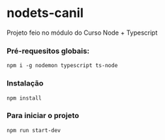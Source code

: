 # nodets-canil

Projeto feio no módulo do Curso Node + Typescript

### Pré-requesitos globais:
`npm i -g nodemon typescript ts-node`

### Instalação

`npm install`

### Para iniciar o projeto

`npm run start-dev`
